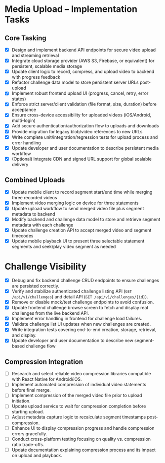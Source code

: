 # Media Upload – Implementation Tasks

## Core Tasking
- [x] Design and implement backend API endpoints for secure video upload and streaming retrieval  
- [x] Integrate cloud storage provider (AWS S3, Firebase, or equivalent) for persistent, scalable media storage  
- [x] Update client logic to record, compress, and upload video to backend with progress feedback  
- [x] Refactor challenge data model to store persistent server URLs post-upload  
- [x] Implement robust frontend upload UI (progress, cancel, retry, error states)  
- [x] Enforce strict server/client validation (file format, size, duration) before acceptance  
- [x] Ensure cross-device accessibility for uploaded videos (iOS/Android, multi-login)  
- [x] Add secure authentication/authorization flow to uploads and downloads  
- [x] Provide migration for legacy blob/video references to new URLs  
- [x] Write complete unit/integration/regression tests for upload process and error handling  
- [x] Update developer and user documentation to describe persistent media workflow  
- [x] (Optional) Integrate CDN and signed URL support for global scalable delivery

## Combined Uploads
- [x] Update mobile client to record segment start/end time while merging three recorded videos
- [x] Implement video merging logic on device for three statements
- [x] Update upload workflow to send merged video file plus segment metadata to backend
- [x] Modify backend and challenge data model to store and retrieve segment metadata with each challenge
- [x] Update challenge creation API to accept merged video and segment timecodes
- [x] Update mobile playback UI to present three selectable statement segments and seek/play video segment as needed

# Challenge Visibility
- [x] Debug and fix backend challenge CRUD endpoints to ensure challenges are persisted correctly.
- [x] Verify and stabilize authenticated challenge listing API (`GET /api/v1/challenges`) and detail API (`GET /api/v1/challenges/{id}`).
- [x] Remove or disable mock/test challenge endpoints to avoid confusion.
- [x] Update frontend challenge browse screen to fetch and display real challenges from the live backend API.
- [x] Implement error handling in frontend for challenge load failures.
- [x] Validate challenge list UI updates when new challenges are created.
- [x] Write integration tests covering end-to-end creation, storage, retrieval, and display.
- [x] Update developer and user documentation to describe new segment-based challenge flow

## Compression Integration
- [ ] Research and select reliable video compression libraries compatible with React Native for Android/iOS.
- [ ] Implement automated compression of individual video statements before final merge.
- [ ] Implement compression of the merged video file prior to upload initiation.
- [ ] Update upload service to wait for compression completion before starting upload.
- [ ] Adjust metadata capture logic to recalculate segment timestamps post-compression.
- [ ] Enhance UI to display compression progress and handle compression errors gracefully.
- [ ] Conduct cross-platform testing focusing on quality vs. compression ratio trade-offs.
- [ ] Update documentation explaining compression process and its impact on upload and playback.

